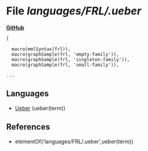 # File _languages/FRL/.ueber_
**[GitHub](https://github.com/softlang/yas/blob/master/languages/FRL/.ueber)**
```
[

  macro(mmlSyntax(frl)),
  macro(graphSample(frl, 'empty-family')),
  macro(graphSample(frl, 'singleton-family')),
  macro(graphSample(frl, 'small-family')),

...
```

## Languages
* [Ueber](../languages/Ueber.md) (ueber(term))

## References
* elementOf('languages/FRL/.ueber',ueber(term))
